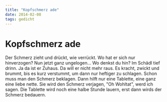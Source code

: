 ```yaml
---
title: "Kopfschmerz ade"
date: 2014-02-08
tags: gedicht
---
```

# Kopfschmerz ade

Der Schmerz zieht und drückt,
wie verrückt.
Wo hat er sich nur hinverzogen?
Nun jetzt ganz ungelogen...
Wo denkst du hin?
Im Schädl tief drinn.
Ja da ist er Zuhaus.
Da will er nicht mehr raus.
Es kracht, zwickt und brummt,
bis es kurz verstummt,
um dann nur heftiger zu schlagen.
Schon muss man den Schmerz beklagen.
Dann hilft nur eine Tablette,
eine ganz eine liebe nette.
Sie wird den Schmerz verjagen,
"Oh Wohltat", werd ich sagen.
Die Tablette wird noch eine halbe Stunde lauern,
erst dann wirds der Schmerz bedauern.
